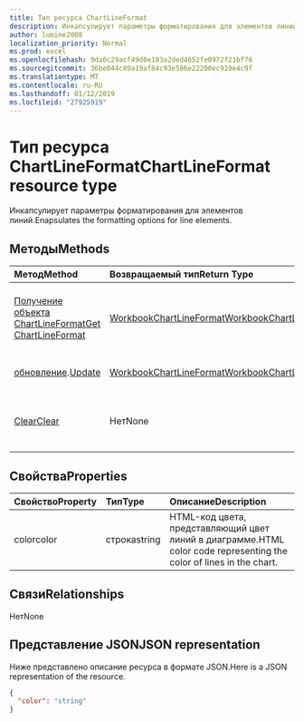 ```yaml
---
title: Тип ресурса ChartLineFormat
description: Инкапсулирует параметры форматирования для элементов линий.
author: lumine2008
localization_priority: Normal
ms.prod: excel
ms.openlocfilehash: 9da0c29acf49d0e183a2ded4652fe0972f21bf76
ms.sourcegitcommit: 36be044c89a19af84c93e586e22200ec919e4c9f
ms.translationtype: MT
ms.contentlocale: ru-RU
ms.lasthandoff: 01/12/2019
ms.locfileid: "27925919"
---
```

# <a name="chartlineformat-resource-type"></a><span data-ttu-id="d1781-103">Тип ресурса ChartLineFormat</span><span class="sxs-lookup"><span data-stu-id="d1781-103">ChartLineFormat resource type</span></span>

<span data-ttu-id="d1781-104">Инкапсулирует параметры форматирования для элементов линий.</span><span class="sxs-lookup"><span data-stu-id="d1781-104">Enapsulates the formatting options for line elements.</span></span>


## <a name="methods"></a><span data-ttu-id="d1781-105">Методы</span><span class="sxs-lookup"><span data-stu-id="d1781-105">Methods</span></span>

| <span data-ttu-id="d1781-106">Метод</span><span class="sxs-lookup"><span data-stu-id="d1781-106">Method</span></span>           | <span data-ttu-id="d1781-107">Возвращаемый тип</span><span class="sxs-lookup"><span data-stu-id="d1781-107">Return Type</span></span>    |<span data-ttu-id="d1781-108">Описание</span><span class="sxs-lookup"><span data-stu-id="d1781-108">Description</span></span>|
|:---------------|:--------|:----------|
|[<span data-ttu-id="d1781-109">Получение объекта ChartLineFormat</span><span class="sxs-lookup"><span data-stu-id="d1781-109">Get ChartLineFormat</span></span>](../api/chartlineformat-get.md) | [<span data-ttu-id="d1781-110">WorkbookChartLineFormat</span><span class="sxs-lookup"><span data-stu-id="d1781-110">WorkbookChartLineFormat</span></span>](chartlineformat.md) |<span data-ttu-id="d1781-111">Чтение свойств и связей объекта chartLineFormat.</span><span class="sxs-lookup"><span data-stu-id="d1781-111">Read properties and relationships of chartLineFormat object.</span></span>|
|<span data-ttu-id="d1781-112">[обновление](../api/chartlineformat-update.md).</span><span class="sxs-lookup"><span data-stu-id="d1781-112">[Update](../api/chartlineformat-update.md)</span></span> | [<span data-ttu-id="d1781-113">WorkbookChartLineFormat</span><span class="sxs-lookup"><span data-stu-id="d1781-113">WorkbookChartLineFormat</span></span>](chartlineformat.md) |<span data-ttu-id="d1781-114">Обновление объекта ChartLineFormat.</span><span class="sxs-lookup"><span data-stu-id="d1781-114">Update ChartLineFormat object.</span></span> |
|[<span data-ttu-id="d1781-115">Clear</span><span class="sxs-lookup"><span data-stu-id="d1781-115">Clear</span></span>](../api/chartlineformat-clear.md)|<span data-ttu-id="d1781-116">Нет</span><span class="sxs-lookup"><span data-stu-id="d1781-116">None</span></span>|<span data-ttu-id="d1781-117">Очищает формат линий элемента диаграммы.</span><span class="sxs-lookup"><span data-stu-id="d1781-117">Clear the line format of a chart element.</span></span>|

## <a name="properties"></a><span data-ttu-id="d1781-118">Свойства</span><span class="sxs-lookup"><span data-stu-id="d1781-118">Properties</span></span>
| <span data-ttu-id="d1781-119">Свойство</span><span class="sxs-lookup"><span data-stu-id="d1781-119">Property</span></span>     | <span data-ttu-id="d1781-120">Тип</span><span class="sxs-lookup"><span data-stu-id="d1781-120">Type</span></span>   |<span data-ttu-id="d1781-121">Описание</span><span class="sxs-lookup"><span data-stu-id="d1781-121">Description</span></span>|
|:---------------|:--------|:----------|
|<span data-ttu-id="d1781-122">color</span><span class="sxs-lookup"><span data-stu-id="d1781-122">color</span></span>|<span data-ttu-id="d1781-123">строка</span><span class="sxs-lookup"><span data-stu-id="d1781-123">string</span></span>|<span data-ttu-id="d1781-124">HTML-код цвета, представляющий цвет линий в диаграмме.</span><span class="sxs-lookup"><span data-stu-id="d1781-124">HTML color code representing the color of lines in the chart.</span></span>|

## <a name="relationships"></a><span data-ttu-id="d1781-125">Связи</span><span class="sxs-lookup"><span data-stu-id="d1781-125">Relationships</span></span>
<span data-ttu-id="d1781-126">Нет</span><span class="sxs-lookup"><span data-stu-id="d1781-126">None</span></span>


## <a name="json-representation"></a><span data-ttu-id="d1781-127">Представление JSON</span><span class="sxs-lookup"><span data-stu-id="d1781-127">JSON representation</span></span>

<span data-ttu-id="d1781-128">Ниже представлено описание ресурса в формате JSON.</span><span class="sxs-lookup"><span data-stu-id="d1781-128">Here is a JSON representation of the resource.</span></span>

<!--{
  "blockType": "resource",
  "baseType": "microsoft.graph.entity",
  "optionalProperties": [],
  "@odata.type": "microsoft.graph.workbookChartLineFormat"
}-->

```json
{
  "color": "string"
}

```

<!-- uuid: 8fcb5dbc-d5aa-4681-8e31-b001d5168d79
2015-10-25 14:57:30 UTC -->
<!-- {
  "type": "#page.annotation",
  "description": "ChartLineFormat resource",
  "keywords": "",
  "section": "documentation",
  "tocPath": ""
}-->
